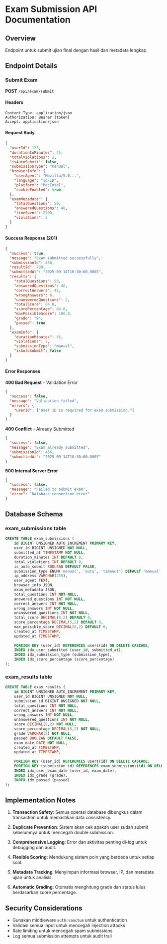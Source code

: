 # Exam Submission API Documentation

## Overview
Endpoint untuk submit ujian final dengan hasil dan metadata lengkap.

## Endpoint Details

### Submit Exam
**POST** `/api/exam/submit`

#### Headers
```
Content-Type: application/json
Authorization: Bearer {token}
Accept: application/json
```

#### Request Body
```json
{
  "userId": 123,
  "durationInMinutes": 45,
  "totalViolations": 2,
  "isAutoSubmit": false,
  "submissionType": "manual",
  "browserInfo": {
    "userAgent": "Mozilla/5.0...",
    "language": "id-ID",
    "platform": "MacIntel",
    "cookieEnabled": true
  },
  "examMetadata": {
    "totalQuestions": 50,
    "answeredQuestions": 48,
    "timeSpent": 2700,
    "violations": 2
  }
}
```

#### Success Response (201)
```json
{
  "success": true,
  "message": "Exam submitted successfully",
  "submissionId": 456,
  "resultId": 789,
  "submittedAt": "2025-09-14T10:30:00.000Z",
  "results": {
    "totalQuestions": 50,
    "answeredQuestions": 48,
    "correctAnswers": 42,
    "wrongAnswers": 6,
    "unansweredQuestions": 2,
    "totalScore": 84.0,
    "scorePercentage": 84.0,
    "maxPossibleScore": 100.0,
    "grade": "B",
    "passed": true
  },
  "examInfo": {
    "durationMinutes": 45,
    "violations": 2,
    "submissionType": "manual",
    "isAutoSubmit": false
  }
}
```

#### Error Responses

**400 Bad Request** - Validation Error
```json
{
  "success": false,
  "message": "Validation failed",
  "errors": {
    "userId": ["User ID is required for exam submission."]
  }
}
```

**409 Conflict** - Already Submitted
```json
{
  "success": false,
  "message": "Exam already submitted",
  "submissionId": 456,
  "submittedAt": "2025-09-14T10:30:00.000Z"
}
```

**500 Internal Server Error**
```json
{
  "success": false,
  "message": "Failed to submit exam",
  "error": "Database connection error"
}
```

## Database Schema

### exam_submissions table
```sql
CREATE TABLE exam_submissions (
    id BIGINT UNSIGNED AUTO_INCREMENT PRIMARY KEY,
    user_id BIGINT UNSIGNED NOT NULL,
    submitted_at TIMESTAMP NOT NULL,
    duration_minutes INT DEFAULT 0,
    total_violations INT DEFAULT 0,
    is_auto_submit BOOLEAN DEFAULT FALSE,
    submission_type ENUM('manual', 'auto', 'timeout') DEFAULT 'manual',
    ip_address VARCHAR(255),
    user_agent TEXT,
    browser_info JSON,
    exam_metadata JSON,
    total_questions INT NOT NULL,
    answered_questions INT NOT NULL,
    correct_answers INT NOT NULL,
    wrong_answers INT NOT NULL,
    unanswered_questions INT NOT NULL,
    total_score DECIMAL(8,2) DEFAULT 0,
    score_percentage DECIMAL(5,2) DEFAULT 0,
    max_possible_score DECIMAL(8,2) DEFAULT 0,
    created_at TIMESTAMP,
    updated_at TIMESTAMP,
    
    FOREIGN KEY (user_id) REFERENCES users(id) ON DELETE CASCADE,
    INDEX idx_user_submitted (user_id, submitted_at),
    INDEX idx_submission_type (submission_type),
    INDEX idx_score_percentage (score_percentage)
);
```

### exam_results table
```sql
CREATE TABLE exam_results (
    id BIGINT UNSIGNED AUTO_INCREMENT PRIMARY KEY,
    user_id BIGINT UNSIGNED NOT NULL,
    submission_id BIGINT UNSIGNED NOT NULL,
    total_questions INT NOT NULL,
    correct_answers INT NOT NULL,
    wrong_answers INT NOT NULL,
    unanswered_questions INT NOT NULL,
    score DECIMAL(8,2) NOT NULL,
    score_percentage DECIMAL(5,2) NOT NULL,
    grade VARCHAR(2) NOT NULL,
    passed BOOLEAN DEFAULT FALSE,
    exam_date DATE NOT NULL,
    created_at TIMESTAMP,
    updated_at TIMESTAMP,
    
    FOREIGN KEY (user_id) REFERENCES users(id) ON DELETE CASCADE,
    FOREIGN KEY (submission_id) REFERENCES exam_submissions(id) ON DELETE CASCADE,
    INDEX idx_user_exam_date (user_id, exam_date),
    INDEX idx_grade (grade),
    INDEX idx_passed (passed)
);
```

## Implementation Notes

1. **Transaction Safety**: Semua operasi database dibungkus dalam transaction untuk memastikan data consistency.

2. **Duplicate Prevention**: Sistem akan cek apakah user sudah submit sebelumnya untuk mencegah double submission.

3. **Comprehensive Logging**: Error dan aktivitas penting di-log untuk debugging dan audit.

4. **Flexible Scoring**: Mendukung sistem poin yang berbeda untuk setiap soal.

5. **Metadata Tracking**: Menyimpan informasi browser, IP, dan metadata ujian untuk analisis.

6. **Automatic Grading**: Otomatis menghitung grade dan status lulus berdasarkan score percentage.

## Security Considerations

- Gunakan middleware `auth:sanctum` untuk authentication
- Validasi semua input untuk mencegah injection attacks
- Rate limiting untuk mencegah spam submissions
- Log semua submission attempts untuk audit trail
